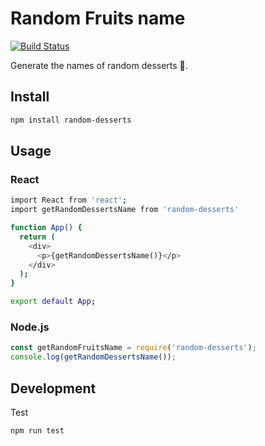 # Random Fruits name

[![Build Status](https://travis-ci.org/n1ckdm/random-desserts.svg?branch=master)](https://travis-ci.org/n1ckdm/random-desserts)

Generate the names of random desserts 🦄.

## Install

```bash
npm install random-desserts
```

## Usage

### React

```bash
import React from 'react';
import getRandomDessertsName from 'random-desserts'

function App() {
  return (
    <div>
      <p>{getRandomDessertsName()}</p>
    </div>
  );
}

export default App;
```

### Node.js

```javascript
const getRandomFruitsName = require('random-desserts');
console.log(getRandomDessertsName());
```

## Development

Test

```bash
npm run test
```
